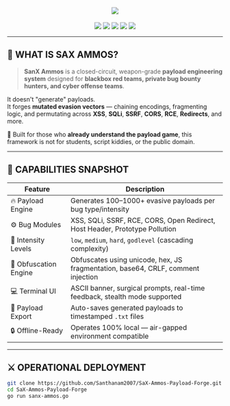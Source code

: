 <h1 align="center">
  <img src="https://readme-typing-svg.demolab.com?font=Fira+Code&size=28&duration=4000&pause=1000&color=FA3131&center=true&vCenter=true&multiline=true&width=900&height=100&lines=SaX+Ammos+-+Payload+Engineering+Console;Built+for+Operators.+Not+for+the+Public.">
</h1>

<p align="center">
  <img src="https://img.shields.io/badge/Language-GoLang-00ADD8?style=for-the-badge&logo=go" />
  <img src="https://img.shields.io/badge/Payloads-1000%2B-red?style=for-the-badge&logo=python" />
  <img src="https://img.shields.io/badge/Focus-WAF%20Bypass-F06C00?style=for-the-badge&logo=ghostery" />
  <img src="https://img.shields.io/badge/Mode-Terminal-black?style=for-the-badge&logo=gnome-terminal" />
  <img src="https://img.shields.io/badge/License-Proprietary-lightgrey?style=for-the-badge&logo=law" />
</p>

---

## 🧩  WHAT IS SAX AMMOS?

> **SanX Ammos** is a closed-circuit, weapon-grade **payload engineering system** designed for **blackbox red teams, private bug bounty hunters, and cyber offense teams**.

It doesn't "generate" payloads.  
It forges **mutated evasion vectors** — chaining encodings, fragmenting logic, and permutating across **XSS**, **SQLi**, **SSRF**, **CORS**, **RCE**, **Redirects**, and more.

🧠 Built for those who **already understand the payload game**, this framework is not for students, script kiddies, or the public domain.

---

## 🧠  CAPABILITIES SNAPSHOT

| Feature                | Description |
|------------------------|-------------|
| 🔥 Payload Engine       | Generates 100–1000+ evasive payloads per bug type/intensity |
| ⚙️ Bug Modules          | XSS, SQLi, SSRF, RCE, CORS, Open Redirect, Host Header, Prototype Pollution |
| 🔐 Intensity Levels     | `low`, `medium`, `hard`, `godlevel` (cascading complexity) |
| 🧬 Obfuscation Engine   | Obfuscates using unicode, hex, JS fragmentation, base64, CRLF, comment injection |
| 💻 Terminal UI          | ASCII banner, surgical prompts, real-time feedback, stealth mode supported |
| 📂 Payload Export       | Auto-saves generated payloads to timestamped `.txt` files |
| 🔒 Offline-Ready        | Operates 100% local — air-gapped environment compatible |

---

## ⚔️ OPERATIONAL DEPLOYMENT

```bash
git clone https://github.com/Santhanam2007/SaX-Ammos-Payload-Forge.git
cd SaX-Ammos-Payload-Forge
go run sanx-ammos.go
